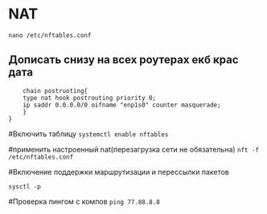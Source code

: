 # NAT
`nano /etc/nftables.conf`

## Дописать снизу на всех роутерах екб крас дата
``` table ip nat{
    chain postruoting{
    type nat hook postrouting priority 0;
    ip saddr 0.0.0.0/0 oifname "enp1s0" counter masquerade;
    }
}
```

#Включить таблицу
`systemctl enable nftables`

#применить настроенный nat(перезагрузка сети не обязательна)
`nft -f /etc/nftables.conf`

#Включение поддержки маршрутизации и перессылки пакетов 
``` echo net.ipv4.ip_forward=1 > /etc/sysctl.conf
sysctl -p
```

#Проверка пингом с компов
` ping 77.88.8.8 `
